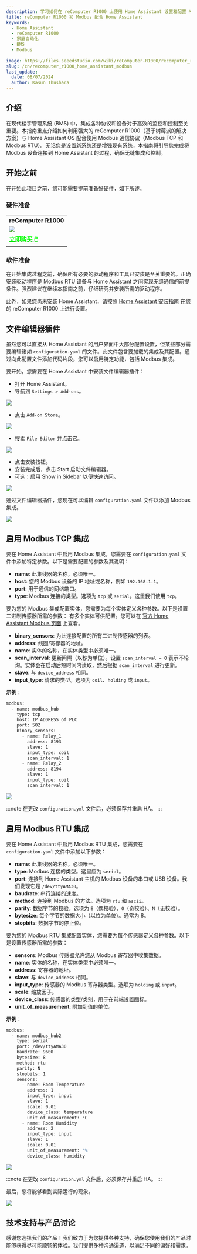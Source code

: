 ```yaml
---
description: 学习如何在 reComputer R1000 上使用 Home Assistant 设置和配置 Modbus TCP 和 Modbus RTU，这是一种强大的基于树莓派的解决方案，可实现您的 Modbus 设备在楼宇管理系统 (BMS) 中的无缝集成和控制。
title: reComputer R1000 和 Modbus 配合 Home Assistant
keywords:
  - Home Assistant 
  - reComputer R1000
  - 家庭自动化
  - BMS
  - Modbus
  
image: https://files.seeedstudio.com/wiki/reComputer-R1000/recomputer_r_images/01.png
slug: /cn/recomputer_r1000_home_assistant_modbus
last_update:
  date: 08/07/2024
  author: Kasun Thushara
---
```


## 介绍

在现代楼宇管理系统 (BMS) 中，集成各种协议和设备对于高效的监控和控制至关重要。本指南重点介绍如何利用强大的 reComputer R1000（基于树莓派的解决方案）与 Home Assistant OS 配合使用 Modbus 通信协议（Modbus TCP 和 Modbus RTU）。无论您是设置新系统还是增强现有系统，本指南将引导您完成将 Modbus 设备连接到 Home Assistant 的过程，确保无缝集成和控制。

## 开始之前

在开始此项目之前，您可能需要提前准备好硬件，如下所述。

### 硬件准备

<div class="table-center">
	<table class="table-nobg">
    <tr class="table-trnobg">
      <th class="table-trnobg">reComputer R1000</th>
		</tr>
    <tr class="table-trnobg"></tr>
		<tr class="table-trnobg">
			<td class="table-trnobg"><div style={{textAlign:'center'}}><img src="https://files.seeedstudio.com/wiki/reComputer-R1000/recomputer_r_images/01.png" style={{width:300, height:'auto'}}/></div></td>
		</tr>
    <tr class="table-trnobg"></tr>
		<tr class="table-trnobg">
			<td class="table-trnobg"><div class="get_one_now_container" style={{textAlign: 'center'}}><a class="get_one_now_item" href="https://www.seeedstudio.com/reComputer-R1025-10-p-5895.html">
              <strong><span><font color={'FFFFFF'} size={"4"}> 立即购买 🖱️</font></span></strong>
          </a></div></td>
        </tr>
    </table>
    </div>

### 软件准备

在开始集成过程之前，确保所有必要的驱动程序和工具已安装是至关重要的。正确[安装驱动程序](https://wiki.seeedstudio.com/cn/reComputer_r1000_use_rs485_modbus_rtu/)是 Modbus RTU 设备与 Home Assistant 之间实现无缝通信的前提条件。强烈建议在继续本指南之前，仔细研究并安装所需的驱动程序。

此外，如果您尚未安装 Home Assistant，请按照 [Home Assistant 安装指南](https://wiki.seeedstudio.com/cn/recomputer_r1000_home_automation/) 在您的 reComputer R1000 上进行设置。

## 文件编辑器插件

虽然您可以直接从 Home Assistant 的用户界面中大部分配置设置，但某些部分需要编辑诸如 `configuration.yaml` 的文件。此文件包含要加载的集成及其配置。通过向此配置文件添加代码片段，您可以启用特定功能，包括 Modbus 集成。

要开始，您需要在 Home Assistant 中安装文件编辑器插件：

- 打开 Home Assistant。
- 导航到 `Settings > Add-ons`。

<div style={{textAlign:'center'}}><img src="https://files.seeedstudio.com/wiki/reComputer-R1000/HA/settings.PNG" style={{width:600}}/></div>

- 点击 `Add-on Store`。
  
<div style={{textAlign:'center'}}><img src="https://files.seeedstudio.com/wiki/reComputer-R1000/HA/add-ons.PNG" style={{width:600}}/></div>

- 搜索 `File Editor` 并点击它。

<div style={{textAlign:'center'}}><img src="https://files.seeedstudio.com/wiki/reComputer-R1000/HA/fileeditor.PNG" style={{width:600}}/></div>

- 点击安装按钮。
- 安装完成后，点击 Start 启动文件编辑器。
- 可选：启用 Show in Sidebar 以便快速访问。
 
<div style={{textAlign:'center'}}><img src="https://files.seeedstudio.com/wiki/reComputer-R1000/HA/fileeditor-start.PNG" style={{width:600}}/></div>

通过文件编辑器插件，您现在可以编辑 `configuration.yaml` 文件以添加 Modbus 集成。

<div style={{textAlign:'center'}}><img src="https://files.seeedstudio.com/wiki/reComputer-R1000/HA/config.PNG" style={{width:600}}/></div>

## 启用 Modbus TCP 集成

要在 Home Assistant 中启用 Modbus 集成，您需要在 `configuration.yaml` 文件中添加特定参数。以下是需要配置的参数及其说明：

- **name**: 此集线器的名称，必须唯一。
- **host**: 您的 Modbus 设备的 IP 地址或名称，例如 `192.168.1.1`。
- **port**: 用于通信的网络端口。
- **type**: Modbus 连接的类型。选项为 `tcp` 或 `serial`。这里我们使用 `tcp`。

要为您的 Modbus 集成配置实体，您需要为每个实体定义各种参数。以下是设置二进制传感器所需的参数：
有多个实体可供配置。您可以在 [官方 Home Assistant Modbus 页面](https://www.home-assistant.io/integrations/modbus) 上查看。

- **binary_sensors**: 为此连接配置的所有二进制传感器的列表。
- **address**: 线圈/寄存器的地址。
- **name**: 实体的名称，在实体类型中必须唯一。
- **scan_interval**: 更新间隔（以秒为单位）。设置 `scan_interval = 0` 表示不轮询。实体会在启动后短时间内读取，然后根据 `scan_interval` 进行更新。
- **slave**: 与 `device_address` 相同。
- **input_type**: 请求的类型。选项为 `coil`、`holding` 或 `input`。

**示例**：

```bash
modbus:
  - name: modbus_hub
    type: tcp
    host: IP_ADDRESS_of_PLC
    port: 502
    binary_sensors:
      - name: Relay_1
        address: 8193
        slave: 1
        input_type: coil
        scan_interval: 1
      - name: Relay_2
        address: 8194
        slave: 1
        input_type: coil
        scan_interval: 1
```

<div style={{textAlign:'center'}}><img src="https://files.seeedstudio.com/wiki/reComputer-R1000/HA/modbus-settings.PNG" style={{width:600}}/></div>

:::note
在更改 `configuration.yml` 文件后，必须保存并重启 HA。
:::

## 启用 Modbus RTU 集成

要在 Home Assistant 中启用 Modbus RTU 集成，您需要在 `configuration.yaml` 文件中添加以下参数：

- **name**: 此集线器的名称，必须唯一。
- **type**: Modbus 连接的类型。这里应为 `serial`。
- **port**: 连接到 Home Assistant 主机的 Modbus 设备的串口或 USB 设备。我们发现它是 `/dev/ttyAMA30`。
- **baudrate**: 串行连接的速度。
- **method**: 连接到 Modbus 的方法。选项为 `rtu` 和 `ascii`。
- **parity**: 数据字节的校验。选项为 `E`（偶校验）、`O`（奇校验）、`N`（无校验）。
- **bytesize**: 每个字节的数据大小（以位为单位）。通常为 8。
- **stopbits**: 数据字节的停止位。

要为您的 Modbus RTU 集成配置实体，您需要为每个传感器定义各种参数。以下是设置传感器所需的参数：

- **sensors**: Modbus 传感器允许您从 Modbus 寄存器中收集数据。
- **name**: 实体的名称，在实体类型中必须唯一。
- **address**: 寄存器的地址。
- **slave**: 与 `device_address` 相同。
- **input_type**: 传感器的 Modbus 寄存器类型。选项为 `holding` 或 `input`。
- **scale**: 缩放因子。
- **device_class**: 传感器的类型/类别，用于在前端设置图标。
- **unit_of_measurement**: 附加到值的单位。

**示例**：

```bash
modbus:
  - name: modbus_hub2
    type: serial
    port: /dev/ttyAMA30
    baudrate: 9600
    bytesize: 8
    method: rtu
    parity: N
    stopbits: 1
    sensors:
      - name: Room Temperature
        address: 1
        input_type: input
        slave: 1
        scale: 0.01
        device_class: temperature
        unit_of_measurement: °C
      - name: Room Humidity
        address: 2
        input_type: input
        slave: 1
        scale: 0.01
        unit_of_measurement: '%'
        device_class: humidity
```

<div style={{textAlign:'center'}}><img src="https://files.seeedstudio.com/wiki/reComputer-R1000/HA/modbus-rtu-setting.PNG" style={{width:600}}/></div>

:::note
在更改 `configuration.yml` 文件后，必须保存并重启 HA。
:::

最后，您将能够看到实际运行的现象。

<div style={{textAlign:'center'}}><img src="https://files.seeedstudio.com/wiki/reComputer-R1000/HA/demo.gif" style={{width:600}}/></div>

## 技术支持与产品讨论

感谢您选择我们的产品！我们致力于为您提供各种支持，确保您使用我们的产品时能够获得尽可能顺畅的体验。我们提供多种沟通渠道，以满足不同的偏好和需求。

<div class="button_tech_support_container">
<a href="https://forum.seeedstudio.com/" class="button_forum"></a> 
<a href="https://www.seeedstudio.com/contacts" class="button_email"></a>
</div>

<div class="button_tech_support_container">
<a href="https://discord.gg/eWkprNDMU7" class="button_discord"></a> 
<a href="https://github.com/Seeed-Studio/wiki-documents/discussions/69" class="button_discussion"></a>
</div>